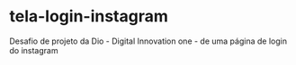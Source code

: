 # tela-login-instagram
Desafio de projeto da Dio - Digital Innovation one - de uma página de login do instagram
